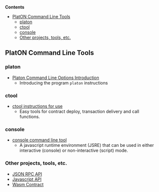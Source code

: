 <!-- START doctoc generated TOC please keep comment here to allow auto update -->
<!-- DON'T EDIT THIS SECTION, INSTEAD RE-RUN doctoc TO UPDATE -->
**Contents**

- [PlatON Command Line Tools](#platon-command-line-tools)
  - [platon](#platon)
  - [ctool](#ctool)
  - [console](#console)
  - [Other projects, tools, etc.](#other-projects-tools-etc)

<!-- END doctoc generated TOC please keep comment here to allow auto update -->


## PlatON Command Line Tools

### platon 

* [Platon Command Line Options Introduction](en-us/user-interfaces/cmd-line-interface/_command-line-options)
	- Introducing the program `platon` instructions

### ctool

* [ctool instructions for use](en-us/user-interfaces/cmd-line-interface/_ctool-usage)
	- Easy tools for contract deploy, transaction delivery and call functions.

### console

* [console command line tool](en-us/user-interfaces/cmd-line-interface/_javascript-console)
	- A javascript runtime environment (JSRE) that can be used in either interactive (console) or non-interactive (script) mode.

### Other projects, tools, etc.

* [JSON RPC API](https://github.com/ethereum/wiki/wiki/JSON-RPC)
* [Javascript API](https://github.com/ethereum/wiki/wiki/JavaScript-API)
* [Wasm Contract](en-us/development/%5BEnglish%5D-Wasm-Contract-Development-Guide)






